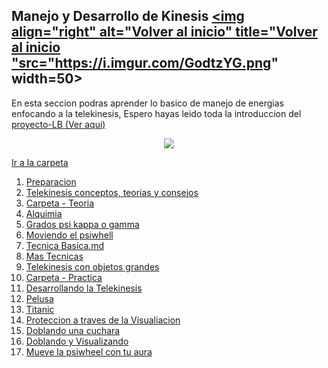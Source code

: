 ## Manejo y Desarrollo de Kinesis <a href="https://github.com/Ocul-LB/Projecto-LB/wiki"><img align="right" alt="Volver al inicio" title="Volver al inicio "src="https://i.imgur.com/GodtzYG.png" width=50></a>



En esta seccion podras aprender lo basico de manejo de energias enfocando a la telekinesis, Espero hayas leido toda la introduccion del [proyecto-LB (Ver aqui)](https://github.com/Ocul-LB/Projecto-LB)

<p align="center">
<img src="https://i.imgur.com/31JJ7Cm.jpg"/>
</p>

[Ir a la carpeta]()

1. [Preparacion](https://github.com/Ocul-LB/Projecto-LB/blob/master/kinesis/Preparacion.md)
2. [Telekinesis conceptos, teorias y consejos](https://github.com/Ocul-LB/Projecto-LB/blob/master/kinesis/Telekinesis%20conceptos%2C%20teorias%20y%20consejos.md)
2. [Carpeta - Teoria](https://github.com/Ocul-LB/Projecto-LB/tree/master/kinesis/Teoria)
 1. [Alquimia](https://github.com/Ocul-LB/Projecto-LB/blob/master/kinesis/Teoria/Alquimia%20Teoria.md)
 2. [Grados psi kappa o gamma](https://github.com/Ocul-LB/Projecto-LB/blob/master/kinesis/Teoria/Grados%20psi%20kappa%20o%20gamma.md)
 3. [Moviendo el psiwhell](https://github.com/Ocul-LB/Projecto-LB/blob/master/kinesis/Teoria/Moviendo%20el%20psiwhell.md)
 4. [Tecnica Basica.md](https://github.com/Ocul-LB/Projecto-LB/blob/master/kinesis/Teoria/Tecnica%20Basica.md)
 5. [Mas Tecnicas](https://github.com/Ocul-LB/Projecto-LB/blob/master/kinesis/Teoria/Tecnicas.md)
 6. [Telekinesis con objetos grandes](https://github.com/Ocul-LB/Projecto-LB/blob/master/kinesis/Teoria/Telekinesis%20con%20objetos%20grandes.md)
2. [Carpeta - Practica](https://github.com/Ocul-LB/Projecto-LB/tree/master/kinesis/Practica)
 1. [Desarrollando la Telekinesis](https://github.com/Ocul-LB/Projecto-LB/blob/master/kinesis/Practica/Desarrollando%20la%20Telekinesis.md)
 2. [Pelusa](https://github.com/Ocul-LB/Projecto-LB/blob/master/kinesis/Practica/Pelusa.md)
 3. [Titanic](https://github.com/Ocul-LB/Projecto-LB/blob/master/kinesis/Practica/Titanic.md)
 4. [Proteccion a traves de la Visualiacion](https://github.com/Ocul-LB/Projecto-LB/blob/master/kinesis/Practica/Proteccion%20a%20traves%20de%20la%20Visualiacion.md)
 5. [Doblando una cuchara](https://github.com/Ocul-LB/Projecto-LB/blob/master/kinesis/Practica/Doblando%20una%20Cuchara.md)
6. [Doblando y Visualizando](https://github.com/Ocul-LB/Projecto-LB/blob/master/kinesis/Practica/Doblando%20y%20Visualizacion.md)
7. [Mueve la psiwheel con tu aura](https://github.com/Ocul-LB/Projecto-LB/blob/master/kinesis/Practica/Mueve%20la%20psiwheel%20con%20tu%20aura.md)
